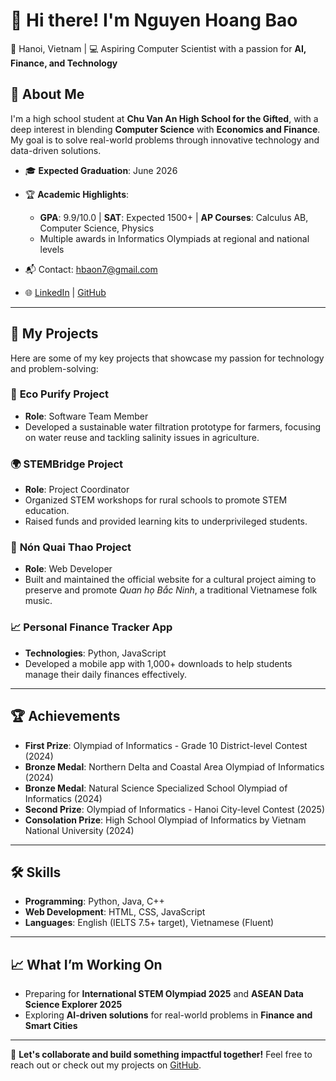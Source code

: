 # 👋 Hi there! I'm **Nguyen Hoang Bao**  
📍 Hanoi, Vietnam | 💻 Aspiring Computer Scientist with a passion for **AI, Finance, and Technology**  

## 🌟 About Me  
I'm a high school student at **Chu Van An High School for the Gifted**, with a deep interest in blending **Computer Science** with **Economics and Finance**. My goal is to solve real-world problems through innovative technology and data-driven solutions.  

- 🎓 **Expected Graduation**: June 2026  
- 🏆 **Academic Highlights**:  
  - **GPA**: 9.9/10.0 | **SAT**: Expected 1500+ | **AP Courses**: Calculus AB, Computer Science, Physics  
  - Multiple awards in Informatics Olympiads at regional and national levels  

- 📬 Contact: [hbaon7@gmail.com](mailto:hbaon7@gmail.com)  
- 🌐 [LinkedIn](https://linkedin.com/in/hbaon) | [GitHub](https://github.com/hbaon)  

---

## 🚀 My Projects  
Here are some of my key projects that showcase my passion for technology and problem-solving:  

### 🌱 **Eco Purify Project**  
- **Role**: Software Team Member  
- Developed a sustainable water filtration prototype for farmers, focusing on water reuse and tackling salinity issues in agriculture.  

### 🌍 **STEMBridge Project**  
- **Role**: Project Coordinator  
- Organized STEM workshops for rural schools to promote STEM education.  
- Raised funds and provided learning kits to underprivileged students.  

### 🧶 **Nón Quai Thao Project**  
- **Role**: Web Developer  
- Built and maintained the official website for a cultural project aiming to preserve and promote *Quan họ Bắc Ninh*, a traditional Vietnamese folk music.  

### 📈 **Personal Finance Tracker App**  
- **Technologies**: Python, JavaScript  
- Developed a mobile app with 1,000+ downloads to help students manage their daily finances effectively.  

---

## 🏆 Achievements  
- **First Prize**: Olympiad of Informatics - Grade 10 District-level Contest (2024)  
- **Bronze Medal**: Northern Delta and Coastal Area Olympiad of Informatics (2024)  
- **Bronze Medal**: Natural Science Specialized School Olympiad of Informatics (2024)  
- **Second Prize**: Olympiad of Informatics - Hanoi City-level Contest (2025)  
- **Consolation Prize**: High School Olympiad of Informatics by Vietnam National University (2024)  

---

## 🛠️ Skills  
- **Programming**: Python, Java, C++  
- **Web Development**: HTML, CSS, JavaScript  
- **Languages**: English (IELTS 7.5+ target), Vietnamese (Fluent)  

---

## 📈 What I’m Working On  
- Preparing for **International STEM Olympiad 2025** and **ASEAN Data Science Explorer 2025**  
- Exploring **AI-driven solutions** for real-world problems in **Finance and Smart Cities**  

---

🌱 **Let's collaborate and build something impactful together!** Feel free to reach out or check out my projects on [GitHub](https://github.com/hbaon).  
